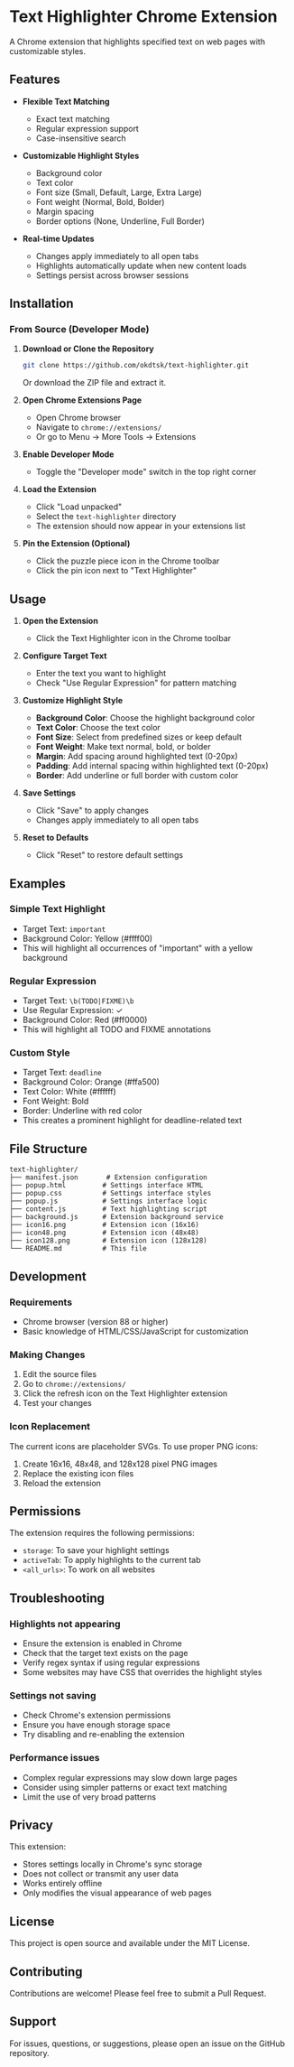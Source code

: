 # Text Highlighter Chrome Extension

A Chrome extension that highlights specified text on web pages with customizable styles.

## Features

- **Flexible Text Matching**
  - Exact text matching
  - Regular expression support
  - Case-insensitive search

- **Customizable Highlight Styles**
  - Background color
  - Text color
  - Font size (Small, Default, Large, Extra Large)
  - Font weight (Normal, Bold, Bolder)
  - Margin spacing
  - Border options (None, Underline, Full Border)

- **Real-time Updates**
  - Changes apply immediately to all open tabs
  - Highlights automatically update when new content loads
  - Settings persist across browser sessions

## Installation

### From Source (Developer Mode)

1. **Download or Clone the Repository**
   ```bash
   git clone https://github.com/okdtsk/text-highlighter.git
   ```
   Or download the ZIP file and extract it.

2. **Open Chrome Extensions Page**
   - Open Chrome browser
   - Navigate to `chrome://extensions/`
   - Or go to Menu → More Tools → Extensions

3. **Enable Developer Mode**
   - Toggle the "Developer mode" switch in the top right corner

4. **Load the Extension**
   - Click "Load unpacked"
   - Select the `text-highlighter` directory
   - The extension should now appear in your extensions list

5. **Pin the Extension (Optional)**
   - Click the puzzle piece icon in the Chrome toolbar
   - Click the pin icon next to "Text Highlighter"

## Usage

1. **Open the Extension**
   - Click the Text Highlighter icon in the Chrome toolbar

2. **Configure Target Text**
   - Enter the text you want to highlight
   - Check "Use Regular Expression" for pattern matching

3. **Customize Highlight Style**
   - **Background Color**: Choose the highlight background color
   - **Text Color**: Choose the text color
   - **Font Size**: Select from predefined sizes or keep default
   - **Font Weight**: Make text normal, bold, or bolder
   - **Margin**: Add spacing around highlighted text (0-20px)
   - **Padding**: Add internal spacing within highlighted text (0-20px)
   - **Border**: Add underline or full border with custom color

4. **Save Settings**
   - Click "Save" to apply changes
   - Changes apply immediately to all open tabs

5. **Reset to Defaults**
   - Click "Reset" to restore default settings

## Examples

### Simple Text Highlight
- Target Text: `important`
- Background Color: Yellow (#ffff00)
- This will highlight all occurrences of "important" with a yellow background

### Regular Expression
- Target Text: `\b(TODO|FIXME)\b`
- Use Regular Expression: ✓
- Background Color: Red (#ff0000)
- This will highlight all TODO and FIXME annotations

### Custom Style
- Target Text: `deadline`
- Background Color: Orange (#ffa500)
- Text Color: White (#ffffff)
- Font Weight: Bold
- Border: Underline with red color
- This creates a prominent highlight for deadline-related text

## File Structure

```
text-highlighter/
├── manifest.json       # Extension configuration
├── popup.html         # Settings interface HTML
├── popup.css          # Settings interface styles
├── popup.js           # Settings interface logic
├── content.js         # Text highlighting script
├── background.js      # Extension background service
├── icon16.png         # Extension icon (16x16)
├── icon48.png         # Extension icon (48x48)
├── icon128.png        # Extension icon (128x128)
└── README.md          # This file
```

## Development

### Requirements
- Chrome browser (version 88 or higher)
- Basic knowledge of HTML/CSS/JavaScript for customization

### Making Changes
1. Edit the source files
2. Go to `chrome://extensions/`
3. Click the refresh icon on the Text Highlighter extension
4. Test your changes

### Icon Replacement
The current icons are placeholder SVGs. To use proper PNG icons:
1. Create 16x16, 48x48, and 128x128 pixel PNG images
2. Replace the existing icon files
3. Reload the extension

## Permissions

The extension requires the following permissions:
- `storage`: To save your highlight settings
- `activeTab`: To apply highlights to the current tab
- `<all_urls>`: To work on all websites

## Troubleshooting

### Highlights not appearing
- Ensure the extension is enabled in Chrome
- Check that the target text exists on the page
- Verify regex syntax if using regular expressions
- Some websites may have CSS that overrides the highlight styles

### Settings not saving
- Check Chrome's extension permissions
- Ensure you have enough storage space
- Try disabling and re-enabling the extension

### Performance issues
- Complex regular expressions may slow down large pages
- Consider using simpler patterns or exact text matching
- Limit the use of very broad patterns

## Privacy

This extension:
- Stores settings locally in Chrome's sync storage
- Does not collect or transmit any user data
- Works entirely offline
- Only modifies the visual appearance of web pages

## License

This project is open source and available under the MIT License.

## Contributing

Contributions are welcome! Please feel free to submit a Pull Request.

## Support

For issues, questions, or suggestions, please open an issue on the GitHub repository.